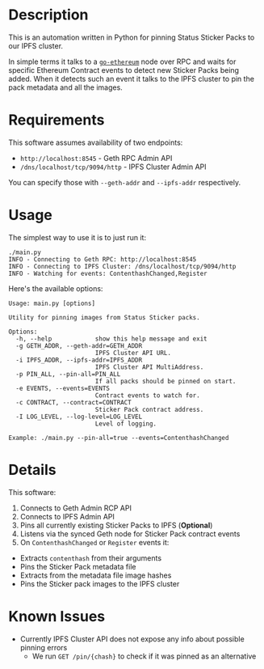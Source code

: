 # Description

This is an automation written in Python for pinning Status Sticker Packs to our IPFS cluster.

In simple terms it talks to a [`go-ethereum`](https://github.com/ethereum/go-ethereum) node over RPC and waits for specific Ethereum Contract events to detect new Sticker Packs being added. When it detects such an event it talks to the IPFS cluster to pin the pack metadata and all the images.

# Requirements

This software assumes availability of two endpoints:

* `http://localhost:8545` - Geth RPC Admin API
* `/dns/localhost/tcp/9094/http` - IPFS Cluster Admin API

You can specify those with `--geth-addr` and `--ipfs-addr` respectively.

# Usage

The simplest way to use it is to just run it:
```
./main.py
INFO - Connecting to Geth RPC: http://localhost:8545
INFO - Connecting to IPFS Cluster: /dns/localhost/tcp/9094/http
INFO - Watching for events: ContenthashChanged,Register
```
Here's the available options:
```
Usage: main.py [options]

Utility for pinning images from Status Sticker packs.

Options:
  -h, --help            show this help message and exit
  -g GETH_ADDR, --geth-addr=GETH_ADDR
                        IPFS Cluster API URL.
  -i IPFS_ADDR, --ipfs-addr=IPFS_ADDR
                        IPFS Cluster API MultiAddress.
  -p PIN_ALL, --pin-all=PIN_ALL
                        If all packs should be pinned on start.
  -e EVENTS, --events=EVENTS
                        Contract events to watch for.
  -c CONTRACT, --contract=CONTRACT
                        Sticker Pack contract address.
  -I LOG_LEVEL, --log-level=LOG_LEVEL
                        Level of logging.

Example: ./main.py --pin-all=true --events=ContenthashChanged
```

# Details

This software:

1. Connects to Geth Admin RCP API
2. Connects to IPFS Admin API
3. Pins all currently existing Sticker Packs to IPFS (__Optional__)
4. Listens via the synced Geth node for Sticker Pack contract events
5. On `ContenthashChanged` or `Register` events it:
  - Extracts `contenthash` from their arguments
  - Pins the Sticker Pack metadata file
  - Extracts from the metadata file image hashes
  - Pins the Sticker pack images to the IPFS cluster

# Known Issues

* Currently IPFS Cluster API does not expose any info about possible pinning errors
  - We run `GET /pin/{chash}` to check if it was pinned as an alternative

